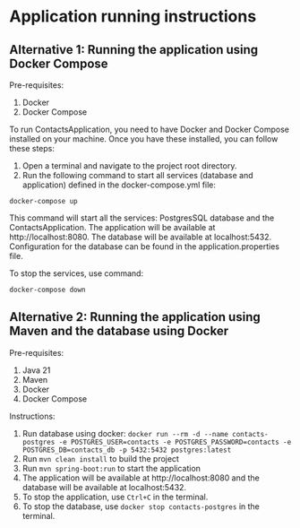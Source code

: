# Application running instructions

## Alternative 1: Running the application using Docker Compose

Pre-requisites:
1. Docker
2. Docker Compose

To run ContactsApplication, you need to have Docker and Docker Compose installed on your machine. Once you have these installed, you can follow these steps:
1. Open a terminal and navigate to the project root directory.  
2. Run the following command to start all services (database and application) defined in the docker-compose.yml file:

`docker-compose up`

This command will start all the services: PostgresSQL database and the ContactsApplication. The application will be available at http://localhost:8080.
The database will be available at localhost:5432. Configuration for the database can be found in the application.properties file.

To stop the services, use command:

`docker-compose down`


## Alternative 2: Running the application using Maven and the database using Docker

Pre-requisites:
1. Java 21
2. Maven
3. Docker
4. Docker Compose

Instructions:

1. Run database using docker: 
`docker run --rm -d --name contacts-postgres -e POSTGRES_USER=contacts -e POSTGRES_PASSWORD=contacts -e POSTGRES_DB=contacts_db -p 5432:5432 postgres:latest`
2. Run `mvn clean install` to build the project
3. Run `mvn spring-boot:run` to start the application
4. The application will be available at http://localhost:8080 and the database will be available at localhost:5432.
5. To stop the application, use `Ctrl+C` in the terminal.
6. To stop the database, use `docker stop contacts-postgres` in the terminal.


